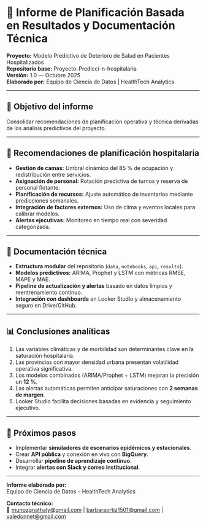 # 🏥 Informe de Planificación Basada en Resultados y Documentación Técnica

**Proyecto:** Modelo Predictivo de Deterioro de Salud en Pacientes Hospitalizados  
**Repositorio base:** Proyecto-Predicci-n-hospitalaria  
**Versión:** 1.0 — Octubre 2025  
**Elaborado por:** Equipo de Ciencia de Datos | HealthTech Analytics  

---

## 🎯 Objetivo del informe

Consolidar recomendaciones de planificación operativa y técnica derivadas de los análisis predictivos del proyecto.

---

## 🏨 Recomendaciones de planificación hospitalaria

- **Gestión de camas:** Umbral dinámico del 85 % de ocupación y redistribución entre servicios.  
- **Asignación de personal:** Rotación predictiva de turnos y reserva de personal flotante.  
- **Planificación de recursos:** Ajuste automático de inventarios mediante predicciones semanales.  
- **Integración de factores externos:** Uso de clima y eventos locales para calibrar modelos.  
- **Alertas ejecutivas:** Monitoreo en tiempo real con severidad categorizada.

---

## 🧩 Documentación técnica

- **Estructura modular** del repositorio (`data`, `notebooks`, `api`, `results`).  
- **Modelos predictivos:** ARIMA, Prophet y LSTM con métricas RMSE, MAPE y MAE.  
- **Pipeline de actualización y alertas** basado en datos limpios y reentrenamiento continuo.  
- **Integración con dashboards** en Looker Studio y almacenamiento seguro en Drive/GitHub.

---

## 📊 Conclusiones analíticas

1. Las variables climáticas y de morbilidad son determinantes clave en la saturación hospitalaria.  
2. Las provincias con mayor densidad urbana presentan volatilidad operativa significativa.  
3. Los modelos combinados (ARIMA/Prophet + LSTM) mejoran la precisión un **12 %**.  
4. Las alertas automáticas permiten anticipar saturaciones con **2 semanas de margen**.  
5. Looker Studio facilita decisiones basadas en evidencia y seguimiento ejecutivo.

---

## 🚀 Próximos pasos

- Implementar **simuladores de escenarios epidémicos y estacionales**.  
- Crear **API pública** y conexión en vivo con **BigQuery**.  
- Desarrollar **pipeline de aprendizaje continuo**.  
- Integrar **alertas con Slack y correo institucional**.

---

**Informe elaborado por:**  
Equipo de Ciencia de Datos – HealthTech Analytics  

**Contacto técnico:**  
📧 munozgnathaly@gmail.com | barbaraortiz1501@gmail.com | valedonnet@gmail.com
